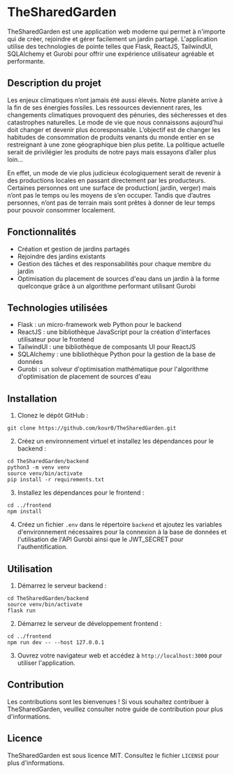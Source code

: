 # TheSharedGarden

TheSharedGarden est une application web moderne qui permet à n'importe qui de créer, rejoindre et gérer facilement un jardin partagé. L'application utilise des technologies de pointe telles que Flask, ReactJS, TailwindUI, SQLAlchemy et Gurobi pour offrir une expérience utilisateur agréable et performante.

## Description du projet

Les enjeux climatiques n’ont jamais été aussi élevés. Notre planète arrive à la fin de ses énergies fossiles. Les ressources deviennent rares, les changements climatiques provoquent des pénuries, des sécheresses et des catastrophes naturelles. Le mode de vie que nous connaissons aujourd’hui doit changer et devenir plus écoresponsable. L’objectif est de changer les habitudes de consommation de produits venants du monde entier en se restreignant à une zone géographique bien plus petite. La politique actuelle serait de privilégier les produits de notre pays mais essayons d’aller plus loin…

En effet, un mode de vie plus judicieux écologiquement serait de revenir à des productions locales en passant directement par les producteurs. Certaines personnes ont une surface de production( jardin, verger) mais n’ont pas le temps ou les moyens de s’en occuper. Tandis que d’autres personnes, n’ont pas de terrain mais sont prêtes à donner de leur temps pour pouvoir consommer localement.

## Fonctionnalités

* Création et gestion de jardins partagés
* Rejoindre des jardins existants
* Gestion des tâches et des responsabilités pour chaque membre du jardin
* Optimisation du placement de sources d'eau dans un jardin à la forme quelconque grâce à un algorithme performant utilisant Gurobi

## Technologies utilisées

* Flask : un micro-framework web Python pour le backend
* ReactJS : une bibliothèque JavaScript pour la création d'interfaces utilisateur pour le frontend
* TailwindUI : une bibliothèque de composants UI pour ReactJS
* SQLAlchemy : une bibliothèque Python pour la gestion de la base de données
* Gurobi : un solveur d'optimisation mathématique pour l'algorithme d'optimisation de placement de sources d'eau

## Installation

1. Clonez le dépôt GitHub :
```
git clone https://github.com/kour0/TheSharedGarden.git
```
2. Créez un environnement virtuel et installez les dépendances pour le backend :
```
cd TheSharedGarden/backend
python3 -m venv venv
source venv/bin/activate
pip install -r requirements.txt
```
3. Installez les dépendances pour le frontend :
```
cd ../frontend
npm install
```
4. Créez un fichier `.env` dans le répertoire `backend` et ajoutez les variables d'environnement nécessaires pour la connexion à la base de données et l'utilisation de l'API Gurobi ainsi que le JWT_SECRET pour l'authentification.

## Utilisation

1. Démarrez le serveur backend :
```
cd TheSharedGarden/backend
source venv/bin/activate
flask run
```
2. Démarrez le serveur de développement frontend :
```
cd ../frontend
npm run dev -- --host 127.0.0.1
```
3. Ouvrez votre navigateur web et accédez à `http://localhost:3000` pour utiliser l'application.

## Contribution

Les contributions sont les bienvenues ! Si vous souhaitez contribuer à TheSharedGarden, veuillez consulter notre guide de contribution pour plus d'informations.

## Licence

TheSharedGarden est sous licence MIT. Consultez le fichier `LICENSE` pour plus d'informations.
